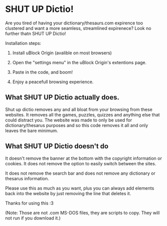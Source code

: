 # SHUT UP Dictio!
Are you tired of having your dictionary/thesaurs.com expirence too clustered and want a more seamless, streamlined expirenece? Look no further thatn SHUT UP Dictio!

Installation steps: 

1. Install uBlock Origin (avalible on most browsers)

2. Open the "settings menu" in the uBlock Origin's extentions page.

3. Paste in the code, and boom!

4. Enjoy a peacefull browsing experience.

## What SHUT UP Dictio actually does.

Shut up dictio removes any and all bloat from your browsing from these websites.
It removes all the games, puzzles, quizzes and anything else that could distract you. 
The website was made to only be used for dictionary/thesarus purposes and so this code removes it all and only leaves the bare minimum.

## What SHUT UP Dictio doesn't do

It doesn't remove the banner at the bottom with the copyright information or cookies. It does not remove the option to easily switch between the sites.

It does not remove the search bar and does not remove any dictionary or thesarus information. 


Please use this as much as you want, plus you can always add elements back into the website by just removing the line that deletes it.

Thanks for using this :3

(Note: Those are not .com MS-DOS files, they are scripts to copy. They will not run if you download it.)
